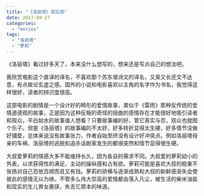 ```yaml
---
title: "《洛丽塔》观后感"
date: 2017-09-27
categories: 
  - "movies"
tags: 
  - "洛丽塔"
  - "萝莉"
---
```


《洛丽塔》看过好多天了，本来没什么想写的，想来还是写点自己的想法吧。

我欣赏电影这个直译的译名，不喜欢那个苏东坡诗文的译名，又臭又长还文不达意，有点故论玄虚之感。国外的小说和电影喜欢以主角的名字作为书名，我觉得这样很好，读者的辨识度很高。

这部电影的剧情是一个设计好的畸形的爱情故事，类似于《雷雨》那种反传统的爱情道德观的故事，正是因为这种反叛的奇怪的扭曲的感情存在才能很好地吸引读者和观众，平白如水的故事谁人想看？只要故事编的好，管它真实与否，观众也就图个乐子。但是《洛丽塔》的故事编的不太好，好多转折显得太生硬，好多情节没做好铺垫，总体来说没有故事张力，作者自始至终没有设计好冲突点。例如洛丽塔母亲的车祸、洛丽塔的逃脱和追杀话剧家发生的都很突然和情节显得很生硬。

大叔爱萝莉的情感大多不能维持长久，因为各自的需求不同。大叔爱的萝莉幼小的外表，以求获得性的满足、主动的操纵感和占有欲。萝莉可能是喜欢大叔的稳重不张扬对自己百依百顺而且又有钱。萝莉的骄横与逐渐成熟和大叔的新鲜感渐失会使彼此的感情无以为继。不管多么伟大崇高的爱情都会落入凡尘，被生活的柴米油盐和现实的生儿育女裹挟，失去它原本的味道。
